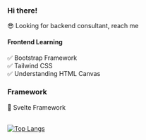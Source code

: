 ### Hi there!

:sunglasses: Looking for backend consultant, reach me <br/>


#### Frontend Learning
:white_check_mark: Bootstrap Framework <br/>
:white_check_mark: Tailwind CSS <br/>
:white_check_mark: Understanding HTML Canvas <br/>

### Framework
:seedling: Svelte Framework<br/>
<br/>

[![Top Langs](https://github-readme-stats.vercel.app/api/top-langs/?username=pritisolanki&langs_count=8&layout=compact&theme=tokyonight)](https://github.com/pritisolanki/github-readme-stats)

